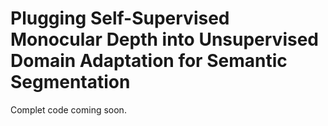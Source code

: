 # Plugging Self-Supervised Monocular Depth into Unsupervised Domain Adaptation for Semantic Segmentation

Complet code coming soon.
